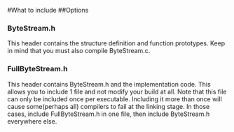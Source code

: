 #What to include
##Options
### ByteStream.h
This header contains the structure definition and function prototypes. Keep in mind that you must also compile ByteStream.c.
### FullByteStream.h
This header contains ByteStream.h and the implementation code. This allows you to include 1 file and not modify your build at all. Note that this file can only be included once per executable. Including it more than once will cause some(perhaps all) compilers to fail at the linking stage. In those cases, include FullByteStream.h in one file, then include ByteStream.h everywhere else.